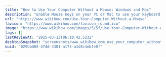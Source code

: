 ```yaml
---
title: "How to Use Your Computer Without a Mouse: Windows and Mac"
description: "Enable Mouse Keys on your PC or Mac to use your keyboard like a mouse This wikiHow teaches you how to navigate your computer without using a mouse. You can easily move the cursor, click, and more by using the \"Mouse Keys\" feature on most..."
url: "https://www.wikihow.com/Use-Your-Computer-Without-a-Mouse"
favicon: "https://www.wikihow.com/favicon_round.ico"
image: "https://www.wikihow.com/images/5/5f/Use-Your-Computer-Without-a-Mouse-Step-21.jpg"
tags: []
lastReviewAt: "2025-03-13T06:10:42.523Z"
desktopSnapshot: "screenshots/www_wikihow_com_use_your_computer_without_a_mouse.png"
uuid: "029bb468-47dd-4301-a173-a1d8c4ebfe0f"
---
```


